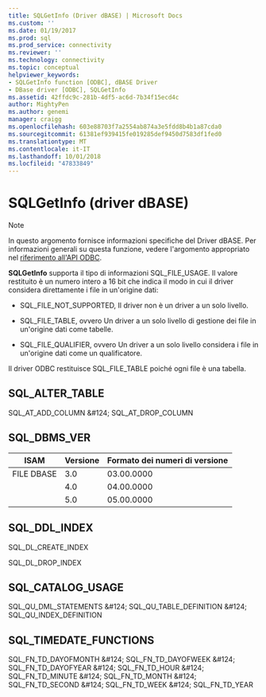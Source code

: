 ```yaml
---
title: SQLGetInfo (Driver dBASE) | Microsoft Docs
ms.custom: ''
ms.date: 01/19/2017
ms.prod: sql
ms.prod_service: connectivity
ms.reviewer: ''
ms.technology: connectivity
ms.topic: conceptual
helpviewer_keywords:
- SQLGetInfo function [ODBC], dBASE Driver
- DBase driver [ODBC], SQLGetInfo
ms.assetid: 42ffdc9c-281b-4df5-ac6d-7b34f15ecd4c
author: MightyPen
ms.author: genemi
manager: craigg
ms.openlocfilehash: 603e88703f7a2554ab874a3e5fdd8b4b1a87cda0
ms.sourcegitcommit: 61381ef939415fe019285def9450d7583df1fed0
ms.translationtype: MT
ms.contentlocale: it-IT
ms.lasthandoff: 10/01/2018
ms.locfileid: "47833849"
---
```

# <a name="sqlgetinfo-dbase-driver"></a>SQLGetInfo (driver dBASE)
> [!NOTE]  
>  In questo argomento fornisce informazioni specifiche del Driver dBASE. Per informazioni generali su questa funzione, vedere l'argomento appropriato nel [riferimento all'API ODBC](../../odbc/reference/syntax/odbc-api-reference.md).  
  
 **SQLGetInfo** supporta il tipo di informazioni SQL_FILE_USAGE. Il valore restituito è un numero intero a 16 bit che indica il modo in cui il driver considera direttamente i file in un'origine dati:  
  
-   SQL_FILE_NOT_SUPPORTED, Il driver non è un driver a un solo livello.  
  
-   SQL_FILE_TABLE, ovvero Un driver a un solo livello di gestione dei file in un'origine dati come tabelle.  
  
-   SQL_FILE_QUALIFIER, ovvero Un driver a un solo livello considera i file in un'origine dati come un qualificatore.  
  
 Il driver ODBC restituisce SQL_FILE_TABLE poiché ogni file è una tabella.  
  
## <a name="sqlaltertable"></a>SQL_ALTER_TABLE  
 SQL_AT_ADD_COLUMN &AMP;#124; SQL_AT_DROP_COLUMN  
  
## <a name="sqldbmsver"></a>SQL_DBMS_VER  
  
|ISAM|Versione|Formato dei numeri di versione|  
|----------|-------------|-------------------------------|  
|FILE DBASE|3.0|03.00.0000|  
||4.0|04.00.0000|  
||5.0|05.00.0000|  
  
## <a name="sqlddlindex"></a>SQL_DDL_INDEX  
 SQL_DL_CREATE_INDEX  
  
 SQL_DL_DROP_INDEX  
  
## <a name="sqlcatalogusage"></a>SQL_CATALOG_USAGE  
 SQL_QU_DML_STATEMENTS &AMP;#124; SQL_QU_TABLE_DEFINITION &AMP;#124; SQL_QU_INDEX_DEFINITION  
  
## <a name="sqltimedatefunctions"></a>SQL_TIMEDATE_FUNCTIONS  
 SQL_FN_TD_DAYOFMONTH &AMP;#124; SQL_FN_TD_DAYOFWEEK &AMP;#124; SQL_FN_TD_DAYOFYEAR &AMP;#124; SQL_FN_TD_HOUR &AMP;#124; SQL_FN_TD_MINUTE &AMP;#124; SQL_FN_TD_MONTH &AMP;#124; SQL_FN_TD_SECOND &AMP;#124; SQL_FN_TD_WEEK &AMP;#124; SQL_FN_TD_YEAR
